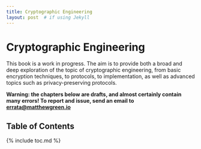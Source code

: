 ```yaml
---
title: Cryptographic Engineering
layout: post  # if using Jekyll
---
```


# Cryptographic Engineering

This book is a work in progress. The aim is to provide both a broad and deep exploration of the topic of cryptographic engineering, from basic encryption techniques, to protocols, to implementation, as well as advanced topics such as privacy-preserving protocols. 

**Warning: the chapters below are drafts, and almost certainly contain many errors! To report and issue, send an email to errata@matthewgreen.io**

## Table of Contents

{% include toc.md %}

